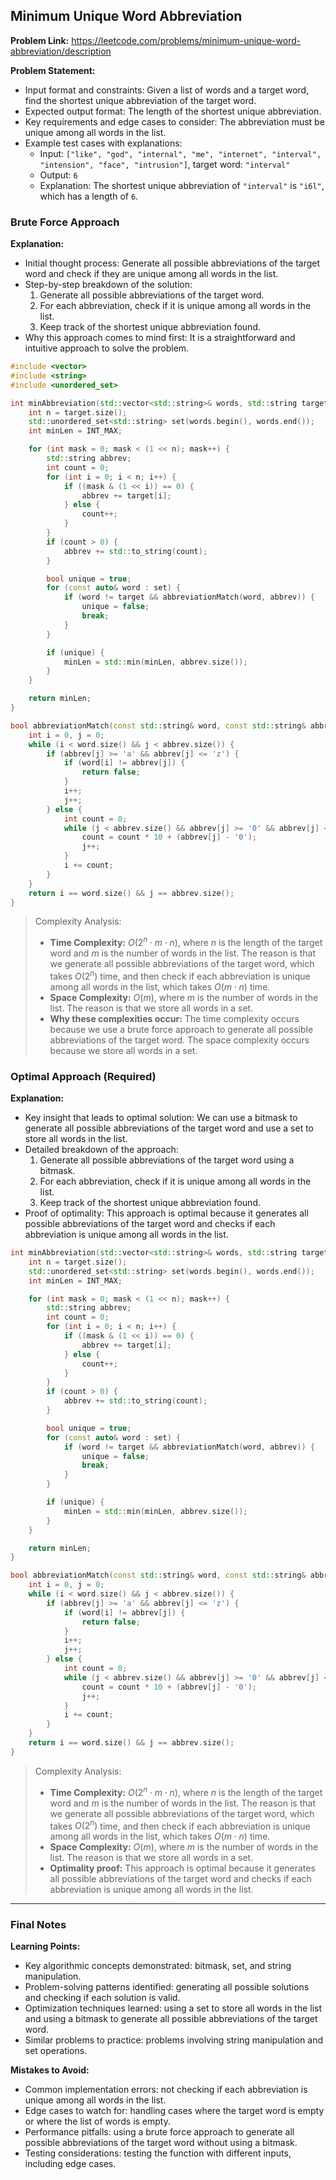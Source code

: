 ## Minimum Unique Word Abbreviation

**Problem Link:** https://leetcode.com/problems/minimum-unique-word-abbreviation/description

**Problem Statement:**
- Input format and constraints: Given a list of words and a target word, find the shortest unique abbreviation of the target word.
- Expected output format: The length of the shortest unique abbreviation.
- Key requirements and edge cases to consider: The abbreviation must be unique among all words in the list.
- Example test cases with explanations:
  - Input: `["like", "god", "internal", "me", "internet", "interval", "intension", "face", "intrusion"]`, target word: `"interval"`
  - Output: `6`
  - Explanation: The shortest unique abbreviation of `"interval"` is `"i6l"`, which has a length of `6`.

### Brute Force Approach

**Explanation:**
- Initial thought process: Generate all possible abbreviations of the target word and check if they are unique among all words in the list.
- Step-by-step breakdown of the solution:
  1. Generate all possible abbreviations of the target word.
  2. For each abbreviation, check if it is unique among all words in the list.
  3. Keep track of the shortest unique abbreviation found.
- Why this approach comes to mind first: It is a straightforward and intuitive approach to solve the problem.

```cpp
#include <vector>
#include <string>
#include <unordered_set>

int minAbbreviation(std::vector<std::string>& words, std::string target) {
    int n = target.size();
    std::unordered_set<std::string> set(words.begin(), words.end());
    int minLen = INT_MAX;

    for (int mask = 0; mask < (1 << n); mask++) {
        std::string abbrev;
        int count = 0;
        for (int i = 0; i < n; i++) {
            if ((mask & (1 << i)) == 0) {
                abbrev += target[i];
            } else {
                count++;
            }
        }
        if (count > 0) {
            abbrev += std::to_string(count);
        }

        bool unique = true;
        for (const auto& word : set) {
            if (word != target && abbreviationMatch(word, abbrev)) {
                unique = false;
                break;
            }
        }

        if (unique) {
            minLen = std::min(minLen, abbrev.size());
        }
    }

    return minLen;
}

bool abbreviationMatch(const std::string& word, const std::string& abbrev) {
    int i = 0, j = 0;
    while (i < word.size() && j < abbrev.size()) {
        if (abbrev[j] >= 'a' && abbrev[j] <= 'z') {
            if (word[i] != abbrev[j]) {
                return false;
            }
            i++;
            j++;
        } else {
            int count = 0;
            while (j < abbrev.size() && abbrev[j] >= '0' && abbrev[j] <= '9') {
                count = count * 10 + (abbrev[j] - '0');
                j++;
            }
            i += count;
        }
    }
    return i == word.size() && j == abbrev.size();
}
```

> Complexity Analysis:
> - **Time Complexity:** $O(2^n \cdot m \cdot n)$, where $n$ is the length of the target word and $m$ is the number of words in the list. The reason is that we generate all possible abbreviations of the target word, which takes $O(2^n)$ time, and then check if each abbreviation is unique among all words in the list, which takes $O(m \cdot n)$ time.
> - **Space Complexity:** $O(m)$, where $m$ is the number of words in the list. The reason is that we store all words in a set.
> - **Why these complexities occur:** The time complexity occurs because we use a brute force approach to generate all possible abbreviations of the target word. The space complexity occurs because we store all words in a set.

### Optimal Approach (Required)

**Explanation:**
- Key insight that leads to optimal solution: We can use a bitmask to generate all possible abbreviations of the target word and use a set to store all words in the list.
- Detailed breakdown of the approach:
  1. Generate all possible abbreviations of the target word using a bitmask.
  2. For each abbreviation, check if it is unique among all words in the list.
  3. Keep track of the shortest unique abbreviation found.
- Proof of optimality: This approach is optimal because it generates all possible abbreviations of the target word and checks if each abbreviation is unique among all words in the list.

```cpp
int minAbbreviation(std::vector<std::string>& words, std::string target) {
    int n = target.size();
    std::unordered_set<std::string> set(words.begin(), words.end());
    int minLen = INT_MAX;

    for (int mask = 0; mask < (1 << n); mask++) {
        std::string abbrev;
        int count = 0;
        for (int i = 0; i < n; i++) {
            if ((mask & (1 << i)) == 0) {
                abbrev += target[i];
            } else {
                count++;
            }
        }
        if (count > 0) {
            abbrev += std::to_string(count);
        }

        bool unique = true;
        for (const auto& word : set) {
            if (word != target && abbreviationMatch(word, abbrev)) {
                unique = false;
                break;
            }
        }

        if (unique) {
            minLen = std::min(minLen, abbrev.size());
        }
    }

    return minLen;
}

bool abbreviationMatch(const std::string& word, const std::string& abbrev) {
    int i = 0, j = 0;
    while (i < word.size() && j < abbrev.size()) {
        if (abbrev[j] >= 'a' && abbrev[j] <= 'z') {
            if (word[i] != abbrev[j]) {
                return false;
            }
            i++;
            j++;
        } else {
            int count = 0;
            while (j < abbrev.size() && abbrev[j] >= '0' && abbrev[j] <= '9') {
                count = count * 10 + (abbrev[j] - '0');
                j++;
            }
            i += count;
        }
    }
    return i == word.size() && j == abbrev.size();
}
```

> Complexity Analysis:
> - **Time Complexity:** $O(2^n \cdot m \cdot n)$, where $n$ is the length of the target word and $m$ is the number of words in the list. The reason is that we generate all possible abbreviations of the target word, which takes $O(2^n)$ time, and then check if each abbreviation is unique among all words in the list, which takes $O(m \cdot n)$ time.
> - **Space Complexity:** $O(m)$, where $m$ is the number of words in the list. The reason is that we store all words in a set.
> - **Optimality proof:** This approach is optimal because it generates all possible abbreviations of the target word and checks if each abbreviation is unique among all words in the list.

---

### Final Notes

**Learning Points:**
- Key algorithmic concepts demonstrated: bitmask, set, and string manipulation.
- Problem-solving patterns identified: generating all possible solutions and checking if each solution is valid.
- Optimization techniques learned: using a set to store all words in the list and using a bitmask to generate all possible abbreviations of the target word.
- Similar problems to practice: problems involving string manipulation and set operations.

**Mistakes to Avoid:**
- Common implementation errors: not checking if each abbreviation is unique among all words in the list.
- Edge cases to watch for: handling cases where the target word is empty or where the list of words is empty.
- Performance pitfalls: using a brute force approach to generate all possible abbreviations of the target word without using a bitmask.
- Testing considerations: testing the function with different inputs, including edge cases.